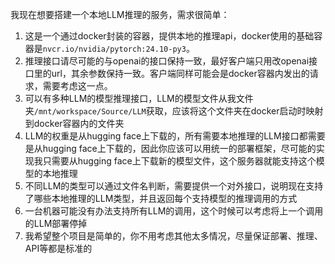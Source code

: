我现在想要搭建一个本地LLM推理的服务，需求很简单：
1. 这是一个通过docker封装的容器，提供本地的推理api，docker使用的基础容器是`nvcr.io/nvidia/pytorch:24.10-py3`。
2. 推理接口请尽可能的与openai的接口保持一致，最好客户端只用改openai接口里的url，其余参数保持一致。客户端同样可能会是docker容器内发出的请求，需要考虑这一点。
3. 可以有多种LLM的模型推理接口，LLM的模型文件从我文件夹`/mnt/workspace/Source/LLM`获取，应该将这个文件夹在docker启动时映射到docker容器内的文件夹
4. LLM的权重是从hugging face上下载的，所有需要本地推理的LLM接口都需要是从hugging face上下载的，因此你应该可以用统一的部署框架，尽可能的实现我只需要从hugging face上下载新的模型文件，这个服务器就能支持这个模型的本地推理
5. 不同LLM的类型可以通过文件名判断，需要提供一个对外接口，说明现在支持了哪些本地推理的LLM类型，并且返回每个支持模型的推理调用的方式
6. 一台机器可能没有办法支持所有LLM的调用，这个时候可以考虑将上一个调用的LLM部署停掉
7. 我希望整个项目是简单的，你不用考虑其他太多情况，尽量保证部署、推理、API等都是标准的
